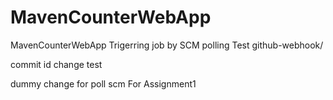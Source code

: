 # MavenCounterWebApp
MavenCounterWebApp
Trigerring job by SCM polling Test
github-webhook/

commit id change
test

dummy change for poll scm
For Assignment1


